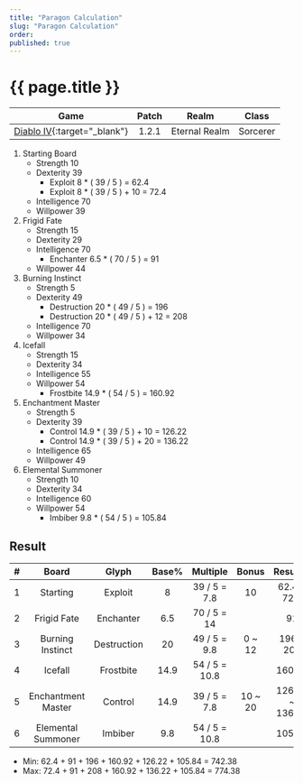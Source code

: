```yaml
---
title: "Paragon Calculation"
slug: "Paragon Calculation"
order: 
published: true
---
```


# {{ page.title }}

|                             Game                             | Patch |     Realm     |  Class   |
| :----------------------------------------------------------: | :---: | :-----------: | :------: |
| [Diablo IV](https://diablo4.blizzard.com/){:target="_blank"} | 1.2.1 | Eternal Realm | Sorcerer |

1. Starting Board
   - Strength 10
   - Dexterity 39
     - Exploit 8 * ( 39 / 5 ) = 62.4
     - Exploit 8 * ( 39 / 5 ) + 10 = 72.4
   - Intelligence 70
   - Willpower 39
2. Frigid Fate
   - Strength 15
   - Dexterity 29
   - Intelligence 70
     - Enchanter 6.5 * ( 70 / 5 ) = 91
   - Willpower 44
3. Burning Instinct
   - Strength 5
   - Dexterity 49
     - Destruction 20 * ( 49 / 5 ) = 196
     - Destruction 20 * ( 49 / 5 ) + 12 = 208
   - Intelligence 70
   - Willpower 34
4. Icefall
   - Strength 15
   - Dexterity 34
   - Intelligence 55
   - Willpower 54
     - Frostbite 14.9 * ( 54 / 5 ) = 160.92
5. Enchantment Master
   - Strength 5
   - Dexterity 39
     - Control 14.9 * ( 39 / 5 ) + 10 = 126.22
     - Control 14.9 * ( 39 / 5 ) + 20 = 136.22
   - Intelligence 65
   - Willpower 49
6. Elemental Summoner
   - Strength 10
   - Dexterity 34
   - Intelligence 60
   - Willpower 54
     - Imbiber 9.8 * ( 54 / 5 ) = 105.84

## Result

|   #   |       Board        |    Glyph    | Base% |   Multiple    |  Bonus  |     Result%     |
| :---: | :----------------: | :---------: | :---: | :-----------: | :-----: | :-------------: |
|   1   |      Starting      |   Exploit   |   8   | 39 / 5 = 7.8  |   10    |   62.4 ~ 72.4   |
|   2   |    Frigid Fate     |  Enchanter  |  6.5  |  70 / 5 = 14  |         |       91        |
|   3   |  Burning Instinct  | Destruction |  20   | 49 / 5 = 9.8  | 0 ~ 12  |    196 ~ 208    |
|   4   |      Icefall       |  Frostbite  | 14.9  | 54 / 5 = 10.8 |         |     160.92      |
|   5   | Enchantment Master |   Control   | 14.9  | 39 / 5 = 7.8  | 10 ~ 20 | 126.22 ~ 136.22 |
|   6   | Elemental Summoner |   Imbiber   |  9.8  | 54 / 5 = 10.8 |         |     105.84      |

- Min: 62.4 + 91 + 196 + 160.92 + 126.22 + 105.84 = 742.38
- Max: 72.4 + 91 + 208 + 160.92 + 136.22 + 105.84 = 774.38
